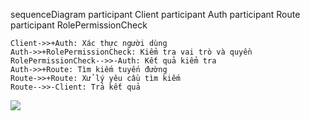 sequenceDiagram
    participant Client
    participant Auth
    participant Route
    participant RolePermissionCheck

    Client->>+Auth: Xác thực người dùng
    Auth->>+RolePermissionCheck: Kiểm tra vai trò và quyền
    RolePermissionCheck-->>-Auth: Kết quả kiểm tra
    Auth->>+Route: Tìm kiếm tuyến đường
    Route->>+Route: Xử lý yêu cầu tìm kiếm
    Route-->>-Client: Trả kết quả
[![](https://mermaid.ink/img/pako:eNptUU1KAzEUvsojW9sLZCFI3XUj6qJINiETO6EzmTbzUiilC_EEHkBQXAiioO6cQbqIeI_cxDcda4ttNkk-vr_kzZkqEs04K_XEa6v0sZFDJ3NhgdZYOjTKjKVF6GVGW9zFjzymu-hp4VHvgzN9ol1uytIUtpdqNRK2pbX-3cPDg8aRwyDcK8A01m8K7PD7Nda3BpLwYYctv2E17D2WHPom1tc5oJMwlYb28A7TcAcTP4v11W_iHmWXHLttfj9WSyRBrB5g9Gf3P5teyeE8POcNp1oShxKqpYWvm1XlddsVc0syiPULZOETZuHJg4rVowfc2GyLmkrt51CSW9XZVBOWdVhOj5AmoSnOG6FgmOpcC8bpmEg3EkzYBfGkx-JsZhXj6LzuMD9OJK4nzvilzEpCaVAXRbG-L34A2_PUDw?type=png)](https://mermaid.live/edit#pako:eNptUU1KAzEUvsojW9sLZCFI3XUj6qJINiETO6EzmTbzUiilC_EEHkBQXAiioO6cQbqIeI_cxDcda4ttNkk-vr_kzZkqEs04K_XEa6v0sZFDJ3NhgdZYOjTKjKVF6GVGW9zFjzymu-hp4VHvgzN9ol1uytIUtpdqNRK2pbX-3cPDg8aRwyDcK8A01m8K7PD7Nda3BpLwYYctv2E17D2WHPom1tc5oJMwlYb28A7TcAcTP4v11W_iHmWXHLttfj9WSyRBrB5g9Gf3P5teyeE8POcNp1oShxKqpYWvm1XlddsVc0syiPULZOETZuHJg4rVowfc2GyLmkrt51CSW9XZVBOWdVhOj5AmoSnOG6FgmOpcC8bpmEg3EkzYBfGkx-JsZhXj6LzuMD9OJK4nzvilzEpCaVAXRbG-L34A2_PUDw)